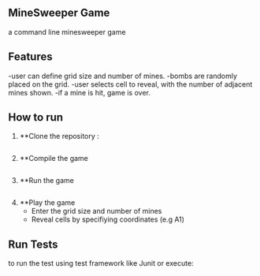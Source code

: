 ## MineSweeper Game
a command line minesweeper game

## Features
-user can define grid size and number of mines.
-bombs are randomly placed on the grid.
-user selects cell to reveal, with the number of adjacent mines shown.
-if a mine is hit, game is over.

## How to run
1. **Clone the repository :
    ``` git clone https://github.com/michellencs/minesweeper.git
2. **Compile the game 
    ``` javac MinesweeperGame.java
3. **Run the game
   ``` bash java MinesweeperGame
4. **Play the game
    - Enter the grid size and number of mines
    - Reveal cells by specifiying coordinates (e.g A1)
## Run Tests
to run the test using test framework like Junit or execute:
``` mvn test
